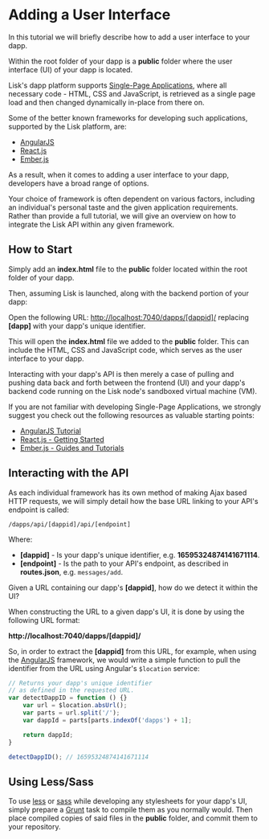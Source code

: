 # Adding a User Interface

In this tutorial we will briefly describe how to add a user interface to your dapp.

Within the root folder of your dapp is a **public** folder where the user interface (UI) of your dapp is located.

Lisk's dapp platform supports [Single-Page Applications](https://en.wikipedia.org/wiki/Single-page_application), where all necessary code - HTML, CSS and JavaScript, is retrieved as a single page load and then changed dynamically in-place from there on.

Some of the better known frameworks for developing such applications, supported by the Lisk platform, are:

* [AngularJS](https://angularjs.org/)
* [React.js](https://facebook.github.io/react/)
* [Ember.js](http://emberjs.com/)

As a result, when it comes to adding a user interface to your dapp, developers have a broad range of options.

Your choice of framework is often dependent on various factors, including an individual's personal taste and the given application requirements. Rather than provide a full tutorial, we will give an overview on how to integrate the Lisk API within any given framework.

## How to Start

Simply add an **index.html** file to the **public** folder located within the root folder of your dapp.

Then, assuming Lisk is launched, along with the backend portion of your dapp:

Open the following URL: [http://localhost:7040/dapps/[dappid]/](http://localhost:7040/dapps/<dappid>/) replacing **[dapp]** with your dapp's unique identifier.

This will open the **index.html** file we added to the **public** folder. This can include the HTML, CSS and JavaScript code, which serves as the user interface to your dapp.

Interacting with your dapp's API is then merely a case of pulling and pushing data back and forth between the frontend (UI) and your dapp's backend code running on the Lisk node's sandboxed virtual machine (VM).

If you are not familiar with developing Single-Page Applications, we strongly suggest you check out the following resources as valuable starting points:

* [AngularJS Tutorial](http://www.w3schools.com/angular/default.asp)
* [React.js - Getting Started](http://facebook.github.io/react/docs/getting-started.html)
* [Ember.js - Guides and Tutorials](http://guides.emberjs.com/v2.0.0/)

## Interacting with the API

As each individual framework has its own method of making Ajax based HTTP requests, we will simply detail how the base URL linking to your API's endpoint is called:

`/dapps/api/[dappid]/api/[endpoint]`

Where:

  * **[dappid]** - Is your dapp's unique identifier, e.g. **16595324874141671114**.
  * **[endpoint]** - Is the path to your API's endpoint, as described in **routes.json**, e.g. `messages/add`.

Given a URL containing our dapp's **[dappid]**, how do we detect it within the UI?

When constructing the URL to a given dapp's UI, it is done by using the following URL format:

**http://localhost:7040/dapps/[dappid]/**

So, in order to extract the **[dappid]** from this URL, for example, when using the [AngularJS](http://angularjs.org) framework, we would write a simple function to pull the identifier from the URL using Angular's `$location` service:

```js
// Returns your dapp's unique identifier
// as defined in the requested URL.
var detectDappID = function () {}
	var url = $location.absUrl();
	var parts = url.split('/');
	var dappId = parts[parts.indexOf('dapps') + 1];

	return dappId;
}

detectDappID(); // 16595324874141671114
```

## Using Less/Sass

To use [less](http://lesscss.org/) or [sass](http://sass-lang.com/) while developing any stylesheets for your dapp's UI, simply prepare a [Grunt](http://gruntjs.com/) task to compile them as you normally would. Then place compiled copies of said files in the **public** folder, and commit them to your repository.
